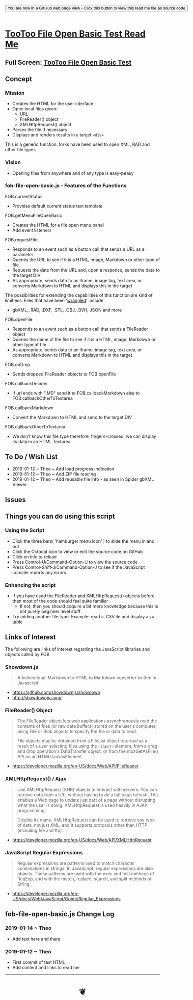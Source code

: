 
<span style=display:none; >[You are now in a GitHub source code view - click this link to view Read Me file as a web page]( https://pushme-pullyou.github.io/tootoo13/#cookbook/fob-file-open-basic/README.md "View file as a web page." ) </span>

<div><input type=button class = "btn btn-secondary btn-sm" onclick=window.location.href="https://github.com/pushme-pullyou/tootoo13/blob/master/cookbook/fob-file-open-basic/README.md"
value="You are now in a GitHub web page view - Click this button to view this read me file as source code" ></div>

<br>

# [TooToo File Open Basic Test Read Me]( #cookbook/fob-file-open-basic/README.md )

<!--
<iframe src=https://pushme-pullyou.github.io/cookbook/fob-file-open-basic/fob-file-open-basic.html width=100% height=500px >Iframes are not viewable in GitHub source code views</iframe>
_<small>TooToo File Open Basic Test</small>_
-->

## Full Screen: [TooToo File Open Basic Test]( https://pushme-pullyou.github.io/tootoo13/cookbook/fob-file-open-basic/fob-file-open-basic.html )


## Concept

### Mission
* Creates the HTML for the user interface
* Open local files given:
	* URL
	* FileReader() object
	* XMLHttpRequest() object
* Parses the file if necessary
* Displays and renders results in a target ```<div>```

This is a generic function. forks have been used to open XML, RAD and other file types

### Vision

* Opening files from anywhere and of any type is easy-peasy


### fob-file-open-basic.js - Features of the Functions

FOB.currentStatus

* Provides default current status text template


FOB.getMenuFileOpenBasic

* Creates the HTML for a file open menu panel
* Add event listeners


FOB.requestFile
* Responds to an event such as a button call that sends a URL as a parameter
* Queries the URL to see if it is a HTML, image, Markdown or other type of file
* Requests the date from the URL and, upon a response, sends the data to the target DIV
* As appropriate, sends data to an iframe, image tag, text area, or converts Markdown to HTML and displays this in the target

The possibilities for extending the capabilities of this function are kind of limitless. Files that have been '[wrangled]( https://www.dictionary.com/browse/wrangler )' include:

* gbXML, .RAD, .DXF, .STL, .OBJ, .BVH, JSON and more


FOB.openFile

* Responds to an event such as a button call that sends a FileReader object
* Queries the name of the file to see if it is a HTML, image, Markdown or other type of file
* As appropriate, sends data to an iframe, image tag, text area, or converts Markdown to HTML and displays this in the target


FOB.onDrop

* Sends dropped FileReader objects to FOB.openFile


FOB.callbackDecider

* If url ends with ".MD" send it to FOB.callbackMarkdown else to FOB.callbackOtherToTextarea



FOB.callbackMarkdown

* Convert the Markdown to HTML and send to the target DIV


FOB.callbackOtherToTextarea

* We don't know this file type therefore, fingers-crossed, we can display its data in an HTML Textarea


## To Do / Wish List

* 2019-01-12 ~ Theo ~ Add load progress indication
* 2019-01-12 ~ Theo ~ Add ZIP file reading
* 2019-01-12 ~ Theo ~ Add reusable file info - as seen in Spider gbXML Viewer


## Issues


## Things you can do using this script

### Using the Script
* Click the three bars( 'hamburger menu icon' ) to slide the menu in and out
* Click the Octocat icon to view or edit the source code on GitHub
* Click on title to reload
* Press Control-U/Command-Option-U to view the source code
* Press Control-Shift-J/Command-Option-J to see if the JavaScript console reports any errors

### Enhancing the script

* If you have used the FileReader and XMLHttpRequest() objects before then most of the code should feel quite familiar
	* If not, then you should acquire a bit more knowledge because this is not purely beginner level stuff
* Try adding another file type. Example: read a .CSV ile and display as a table

## Links of Interest

The following are links of interest regarding the JavaScript libraries and objects called by FOB

### Showdown.js

> A bidirectional Markdown to HTML to Markdown converter written in Javascript

* https://github.com/showdownjs/showdown
* http://showdownjs.com/


### FileReader() Object

> The FileReader object lets web applications asynchronously read the contents of files (or raw data buffers) stored on the user's computer, using File or Blob objects to specify the file or data to read.
>
> File objects may be obtained from a FileList object returned as a result of a user selecting files using the ```<input>``` element, from a drag and drop operation's DataTransfer object, or from the mozGetAsFile() API on an HTMLCanvasElement.

* https://developer.mozilla.org/en-US/docs/Web/API/FileReader


### XMLHttpRequest() / Ajax

> Use XMLHttpRequest (XHR) objects to interact with servers. You can retrieve data from a URL without having to do a full page refresh. This enables a Web page to update just part of a page without disrupting what the user is doing. XMLHttpRequest is used heavily in AJAX programming.
>
> Despite its name, XMLHttpRequest can be used to retrieve any type of data, not just XML, and it supports protocols other than HTTP (including file and ftp).

* https://developer.mozilla.org/en-US/docs/Web/API/XMLHttpRequest


### JavaScript Regular Expressions

> Regular expressions are patterns used to match character combinations in strings. In JavaScript, regular expressions are also objects. These patterns are used with the exec and test methods of RegExp, and with the match, replace, search, and split methods of String.

* https://developer.mozilla.org/en-US/docs/Web/JavaScript/Guide/Regular_Expressions


## fob-file-open-basic.js Change Log

### 2019-01-14 ~ Theo

* Add text here and there

### 2019-01-12 ~ Theo

* First commit of test HTML
* Add content and links to read me


***

# <center title="hello!" ><a href=javascript:window.scrollTo(0,0); style=text-decoration:none; > ❦ </a></center>

